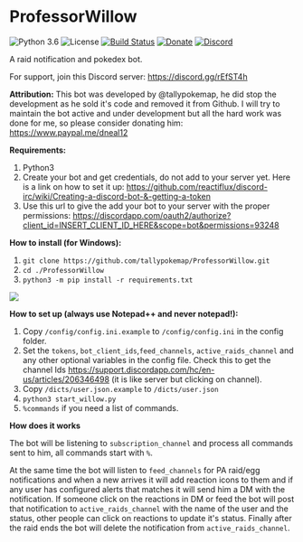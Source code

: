 # ProfessorWillow

![Python 3.6](https://img.shields.io/badge/python-3.6-blue.svg) ![License](https://img.shields.io/github/license/friscoMad/ProfessorWillow.svg)
[![Build Status](https://travis-ci.org/friscoMad/ProfessorWillow.svg?branch=master)](https://travis-ci.org/friscoMad/ProfessorWillow) [![Donate](https://img.shields.io/badge/Donate-PayPal-green.svg)](https://www.paypal.me/raparicio)
[![Discord](https://img.shields.io/discord/351685980128018433.svg)](https://discord.gg/rEfST4h)


A raid notification and pokedex bot.

For support, join this Discord server: https://discord.gg/rEfST4h

**Attribution:**
This bot was developed by @tallypokemap, he did stop the development as he sold it's code and removed it from Github. I will try to maintain the bot active and under development but all the hard work was done for me, so please consider donating him: https://www.paypal.me/dneal12


**Requirements:**

1. Python3
2. Create your bot and get credentials, do not add to your server yet. Here is a link on how to set it up: https://github.com/reactiflux/discord-irc/wiki/Creating-a-discord-bot-&-getting-a-token
3. Use this url to give the add your bot to your server with the proper permissions: https://discordapp.com/oauth2/authorize?client_id=INSERT_CLIENT_ID_HERE&scope=bot&permissions=93248


**How to install (for Windows):**

1. `git clone https://github.com/tallypokemap/ProfessorWillow.git`
2. `cd ./ProfessorWillow`
3. `python3 -m pip install -r requirements.txt`

![](http://i.imgur.com/n4gs3C9.png)

**How to set up (always use Notepad++ and never notepad!):**

1. Copy `/config/config.ini.example` to `/config/config.ini` in the config folder.
2. Set the `tokens`, `bot_client_ids`,`feed_channels`, `active_raids_channel` and any other optional variables in the config file. Check this to get the channel Ids https://support.discordapp.com/hc/en-us/articles/206346498 (it is like server but clicking on channel).
3. Copy `/dicts/user.json.example` to `/dicts/user.json`
4. `python3 start_willow.py`
5. `%commands` if you need a list of commands.

**How does it works**

The bot will be listening to `subscription_channel` and process all commands sent to him, all commands start with `%`.

At the same time the bot will listen to `feed_channels` for PA raid/egg notifications and when a new arrives it will add reaction icons to them and if any user has configured alerts that matches it will send him a DM with the notification.
If someone click on the reactions in DM or feed the bot will post that notification to `active_raids_channel` with the name of the user and the status, other people can click on reactions to update it's status.
Finally after the raid ends the bot will delete the notification from `active_raids_channel`.
